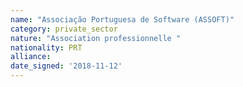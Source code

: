 ```yaml
---
name: "Associação Portuguesa de Software (ASSOFT)"
category: private_sector
nature: "Association professionnelle "
nationality: PRT
alliance: 
date_signed: '2018-11-12'
---
```

    